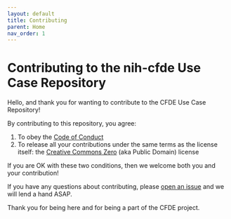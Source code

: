 ```yaml
---
layout: default
title: Contributing
parent: Home
nav_order: 1
---
```


# Contributing to the nih-cfde Use Case Repository

Hello, and thank you for wanting to contribute to the CFDE Use Case
Repository\!

By contributing to this repository, you agree:

1.  To obey the [Code of Conduct](./CODEOFCONDUCT.md)
2.  To release all your contributions under the same terms as the
    license itself: the [Creative Commons Zero](./LICENSE.md) (aka
    Public Domain) license

If you are OK with these two conditions, then we welcome both you and
your contribution\!

If you have any questions about contributing, please [open an
issue](https://github.com/nih-cfde/usecases/issues/new) and we
will lend a hand ASAP.

Thank you for being here and for being a part of the CFDE project.
